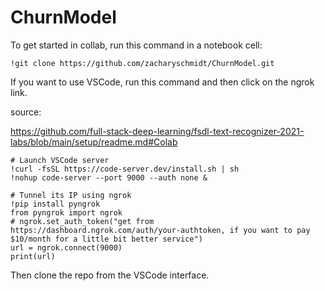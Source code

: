 # ChurnModel
To get started in collab, run this command in a notebook cell:

`!git clone https://github.com/zacharyschmidt/ChurnModel.git`


If you want to use VSCode, run this command and then click on the ngrok link. 

source: 

https://github.com/full-stack-deep-learning/fsdl-text-recognizer-2021-labs/blob/main/setup/readme.md#Colab

```
# Launch VSCode server
!curl -fsSL https://code-server.dev/install.sh | sh
!nohup code-server --port 9000 --auth none &

# Tunnel its IP using ngrok
!pip install pyngrok
from pyngrok import ngrok
# ngrok.set_auth_token("get from https://dashboard.ngrok.com/auth/your-authtoken, if you want to pay $10/month for a little bit better service")
url = ngrok.connect(9000)
print(url)
```

Then clone the repo from the VSCode interface. 
